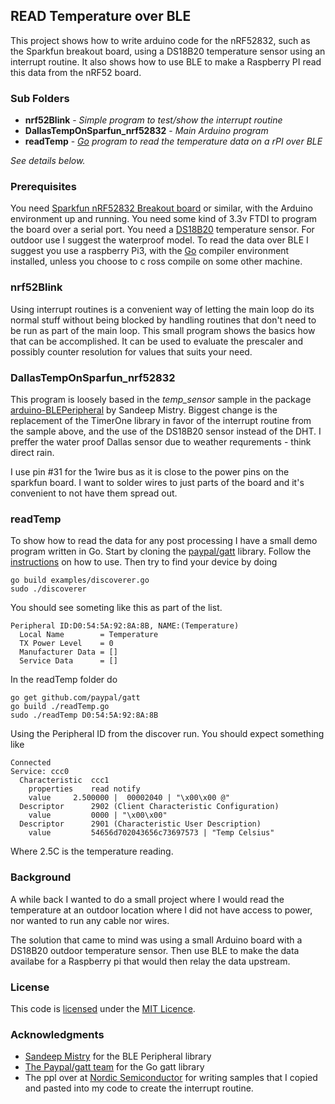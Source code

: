 
## READ Temperature over BLE

This project shows how to write arduino code for the nRF52832, such as the Sparkfun breakout board, using a DS18B20 temperature sensor using an interrupt routine. It also shows how to use BLE to make a Raspberry PI read this data from the nRF52 board.

### Sub Folders

* **nrf52Blink** - *Simple program to test/show the interrupt routine*
* **DallasTempOnSparfun_nrf52832** - *Main Arduino program*
* **readTemp** - *[Go](https://golang.org/) program to read the temperature data on a rPI over BLE*
  
*See details below.*

### Prerequisites
You need [Sparkfun nRF52832 Breakout board](https://learn.sparkfun.com/tutorials/nrf52832-breakout-board-hookup-guide) or similar, with the Arduino environment up and running. You need some kind of 3.3v FTDI to program the board over a serial port. You need a [DS18B20](https://www.sparkfun.com/products/11050) temperature sensor. For outdoor use I suggest the waterproof model. 
To read the data over BLE I suggest you use a  raspberry Pi3, with the [Go](https://golang.org/) compiler environment installed, unless you choose to c ross compile on some other machine.


### nrf52Blink
Using interrupt routines is a convenient way of letting the main loop do its normal stuff without being blocked by handling routines that don't need to be run as part of the main loop.  This small program shows the basics how that can be accomplished. It can be used to evaluate the prescaler and possibly counter resolution for values that suits your need.

### DallasTempOnSparfun_nrf52832
This program is loosely based in the *temp_sensor* sample in the package [arduino-BLEPeripheral](https://github.com/sandeepmistry/arduino-BLEPeripheral) by Sandeep Mistry. Biggest change is the replacement of the TimerOne library in favor of the interrupt routine from the sample above, and the use of the DS18B20 sensor instead of the DHT. I preffer the water proof Dallas sensor due to weather requrements - think direct rain.

I use pin #31 for the 1wire bus as it is close to the power pins on the sparkfun board. I want to solder wires to just parts of the board and it's convenient to not have them spread out.

### readTemp
To show how to read the data for any post processing I have a small demo program written in Go. Start by cloning the [paypal/gatt](https://github.com/paypal/gatt) library. Follow the [instructions](https://godoc.org/github.com/paypal/gatt) on how to use. Then try to find your device by doing 

	go build examples/discoverer.go
	sudo ./discoverer

You should see someting like this as part of the list.

	
	Peripheral ID:D0:54:5A:92:8A:8B, NAME:(Temperature)
	  Local Name        = Temperature
	  TX Power Level    = 0
	  Manufacturer Data = []
	  Service Data      = []

In the readTemp folder do

	go get github.com/paypal/gatt
	go build ./readTemp.go 
	sudo ./readTemp D0:54:5A:92:8A:8B	

Using the Peripheral ID from the discover run. You should expect something like

	Connected
	Service: ccc0
	  Characteristic  ccc1
	    properties    read notify 
	    value     2.500000 |  00002040 | "\x00\x00 @"
	  Descriptor      2902 (Client Characteristic Configuration)
	    value         0000 | "\x00\x00"
	  Descriptor      2901 (Characteristic User Description)
	    value         54656d702043656c73697573 | "Temp Celsius"

Where 2.5C is the temperature reading.

### Background

A while back I wanted to do a small project where I would read the temperature at an outdoor location where I did not have access to power, nor wanted to run any cable nor wires.

The solution that came to mind was using a small Arduino board with a DS18B20 outdoor temperature sensor. Then use BLE to make the data availabe for a Raspberry pi that would then relay the data upstream.

### License
This code is [licensed](https://github.com/sandeepmistry/arduino-BLEPeripheral/blob/master/LICENSE) under the [MIT Licence](https://en.wikipedia.org/wiki/MIT_License).



### Acknowledgments
* [Sandeep Mistry](https://github.com/sandeepmistry) for the BLE Peripheral library
* [The Paypal/gatt team](https://github.com/paypal/gatt/graphs/contributors) for the Go gatt library
* The ppl over at [Nordic Semiconductor](https://devzone.nordicsemi.com) for writing samples that I copied and pasted into my code to create the interrupt routine.


